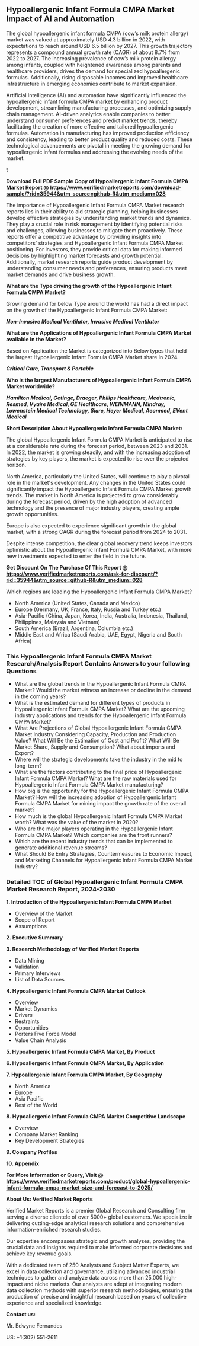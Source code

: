 <h2>Hypoallergenic Infant Formula CMPA Market Impact of AI and Automation</h2><p>The global hypoallergenic infant formula CMPA (cow’s milk protein allergy) market was valued at approximately USD 4.3 billion in 2022, with expectations to reach around USD 6.5 billion by 2027. This growth trajectory represents a compound annual growth rate (CAGR) of about 8.7% from 2022 to 2027. The increasing prevalence of cow’s milk protein allergy among infants, coupled with heightened awareness among parents and healthcare providers, drives the demand for specialized hypoallergenic formulas. Additionally, rising disposable incomes and improved healthcare infrastructure in emerging economies contribute to market expansion.</p><p>Artificial Intelligence (AI) and automation have significantly influenced the hypoallergenic infant formula CMPA market by enhancing product development, streamlining manufacturing processes, and optimizing supply chain management. AI-driven analytics enable companies to better understand consumer preferences and predict market trends, thereby facilitating the creation of more effective and tailored hypoallergenic formulas. Automation in manufacturing has improved production efficiency and consistency, leading to better product quality and reduced costs. These technological advancements are pivotal in meeting the growing demand for hypoallergenic infant formulas and addressing the evolving needs of the market.</p>t</p><p id="" class=""><strong>Download Full PDF Sample Copy of Hypoallergenic Infant Formula CMPA Market Report @ <a href="https://www.verifiedmarketreports.com/download-sample/?rid=35944&utm_source=github-R&utm_medium=028" target="_blank">https://www.verifiedmarketreports.com/download-sample/?rid=35944&utm_source=github-R&utm_medium=028</a></strong></p><p>The importance of&nbsp;Hypoallergenic Infant Formula CMPA Market research reports lies in their ability to aid strategic planning, helping businesses develop effective strategies by understanding market trends and dynamics. They play a crucial role in risk management by identifying potential risks and challenges, allowing businesses to mitigate them proactively. These reports offer a competitive advantage by providing insights into competitors' strategies and Hypoallergenic Infant Formula CMPA Market positioning. For investors, they provide critical data for making informed decisions by highlighting market forecasts and growth potential. Additionally, market research reports guide product development by understanding consumer needs and preferences, ensuring products meet market demands and drive business growth.</p><p><strong>What are the&nbsp;Type driving the growth of the Hypoallergenic Infant Formula CMPA Market?</strong></p><p id="" class="">Growing demand for below Type around the world has had a direct impact on the growth of the Hypoallergenic Infant Formula CMPA Market:</p><em><strong>Non-Invasive Medical Ventilator, Invasive Medical Ventilator</strong></em></p><strong>What are the&nbsp;Applications&nbsp;of Hypoallergenic Infant Formula CMPA Market available in the Market?</strong></p><p id="" class="">Based on Application the Market is categorized into Below types that held the largest Hypoallergenic Infant Formula CMPA Market share In 2024.</p><em><strong>Critical Care, Transport & Portable</strong></em></p><strong>Who is the largest Manufacturers of Hypoallergenic Infant Formula CMPA Market worldwide?</strong></p><p><em><strong>Hamilton Medical, Getinge, Draeger, Philips Healthcare, Medtronic, Resmed, Vyaire Medical, GE Healthcare, WEINMANN, Mindray, Lowenstein Medical Technology, Siare, Heyer Medical, Aeonmed, EVent Medical</strong></em></p><p id="" class=""><strong>Short Description About Hypoallergenic Infant Formula CMPA Market:</strong></p><p>The global Hypoallergenic Infant Formula CMPA Market is anticipated to rise at a considerable rate during the forecast period, between 2023 and 2031. In 2022, the market is growing steadily, and with the increasing adoption of strategies by key players, the market is expected to rise over the projected horizon.</p><p>North America, particularly the United States, will continue to play a pivotal role in the market's development. Any changes in the United States could significantly impact the Hypoallergenic Infant Formula CMPA Market growth trends. The market in North America is projected to grow considerably during the forecast period, driven by the high adoption of advanced technology and the presence of major industry players, creating ample growth opportunities.</p><p>Europe is also expected to experience significant growth in the global market, with a strong CAGR during the forecast period from 2024 to 2031.</p><p>Despite intense competition, the clear global recovery trend keeps investors optimistic about the Hypoallergenic Infant Formula CMPA Market, with more new investments expected to enter the field in the future.</p><p id="" class=""><strong>Get Discount On The Purchase Of This Report @ <a href="https://www.verifiedmarketreports.com/ask-for-discount/?rid=35944&utm_source=github-R&utm_medium=028" target="_blank">https://www.verifiedmarketreports.com/ask-for-discount/?rid=35944&utm_source=github-R&utm_medium=028</a></strong></p>Which regions are leading the Hypoallergenic Infant Formula CMPA Market?</p><ul><li>North America (United States, Canada and Mexico)</li><li>Europe (Germany, UK, France, Italy, Russia and Turkey etc.)</li><li>Asia-Pacific (China, Japan, Korea, India, Australia, Indonesia, Thailand, Philippines, Malaysia and Vietnam)</li><li>South America (Brazil, Argentina, Columbia etc.)</li><li>Middle East and Africa (Saudi Arabia, UAE, Egypt, Nigeria and South Africa)</li></ul><h3 id="" class="">This Hypoallergenic Infant Formula CMPA Market Research/Analysis Report Contains Answers to your following Questions</h3><ul><li>What are the global trends in the Hypoallergenic Infant Formula CMPA Market? Would the market witness an increase or decline in the demand in the coming years?</li><li>What is the estimated demand for different types of products in Hypoallergenic Infant Formula CMPA Market? What are the upcoming industry applications and trends for the Hypoallergenic Infant Formula CMPA Market?</li><li>What Are Projections of Global Hypoallergenic Infant Formula CMPA Market Industry Considering Capacity, Production and Production Value? What Will Be the Estimation of Cost and Profit? What Will Be Market Share, Supply and Consumption? What about imports and Export?</li><li>Where will the strategic developments take the industry in the mid to long-term?</li><li>What are the factors contributing to the final price of Hypoallergenic Infant Formula CMPA Market? What are the raw materials used for Hypoallergenic Infant Formula CMPA Market manufacturing?</li><li>How big is the opportunity for the Hypoallergenic Infant Formula CMPA Market? How will the increasing adoption of Hypoallergenic Infant Formula CMPA Market for mining impact the growth rate of the overall market?</li><li>How much is the global Hypoallergenic Infant Formula CMPA Market worth? What was the value of the market In 2020?</li><li>Who are the major players operating in the Hypoallergenic Infant Formula CMPA Market? Which companies are the front runners?</li><li>Which are the recent industry trends that can be implemented to generate additional revenue streams?</li><li>What Should Be Entry Strategies, Countermeasures to Economic Impact, and Marketing Channels for Hypoallergenic Infant Formula CMPA Market Industry?</li></ul><h3 id="" class="">Detailed TOC of Global Hypoallergenic Infant Formula CMPA Market Research Report, 2024-2030</h3><p id="" class=""><strong>1. Introduction of the Hypoallergenic Infant Formula CMPA Market</strong></p><ul><li>Overview of the Market</li><li>Scope of Report</li><li>Assumptions</li></ul><p id="" class=""><strong>2. Executive Summary</strong></p><p id="" class=""><strong>3. Research Methodology of Verified Market Reports</strong></p><ul><li>Data Mining</li><li>Validation</li><li>Primary Interviews</li><li>List of Data Sources</li></ul><p id="" class=""><strong>4. Hypoallergenic Infant Formula CMPA Market Outlook</strong></p><ul><li>Overview</li><li>Market Dynamics</li><li>Drivers</li><li>Restraints</li><li>Opportunities</li><li>Porters Five Force Model</li><li>Value Chain Analysis</li></ul><p id="" class=""><strong>5. Hypoallergenic Infant Formula CMPA Market, By Product</strong></p><p id="" class=""><strong>6. Hypoallergenic Infant Formula CMPA Market, By Application</strong></p><p id="" class=""><strong>7. Hypoallergenic Infant Formula CMPA Market, By Geography</strong></p><ul><li>North America</li><li>Europe</li><li>Asia Pacific</li><li>Rest of the World</li></ul><p id="" class=""><strong>8. Hypoallergenic Infant Formula CMPA Market Competitive Landscape</strong></p><ul><li>Overview</li><li>Company Market Ranking</li><li>Key Development Strategies</li></ul><p id="" class=""><strong>9. Company Profiles</strong></p><p id="" class=""><strong>10. Appendix</strong></p><p id="" class=""><strong>For More Information or Query, Visit @ <a href="https://www.verifiedmarketreports.com/product/global-hypoallergenic-infant-formula-cmpa-market-size-and-forecast-to-2025/" target="_blank">https://www.verifiedmarketreports.com/product/global-hypoallergenic-infant-formula-cmpa-market-size-and-forecast-to-2025/</a></strong></p><p id="" class=""><strong>About Us: Verified Market Reports</strong></p><p id="" class="">Verified Market Reports is a premier Global Research and Consulting firm serving a diverse clientele of over 5000+ global customers. We specialize in delivering cutting-edge analytical research solutions and comprehensive information-enriched research studies.</p><p id="" class="">Our expertise encompasses strategic and growth analyses, providing the crucial data and insights required to make informed corporate decisions and achieve key revenue goals.</p><p id="" class="">With a dedicated team of 250 Analysts and Subject Matter Experts, we excel in data collection and governance, utilizing advanced industrial techniques to gather and analyze data across more than 25,000 high-impact and niche markets. Our analysts are adept at integrating modern data collection methods with superior research methodologies, ensuring the production of precise and insightful research based on years of collective experience and specialized knowledge.</p><p id="" class=""><strong>Contact us:</strong></p><p id="" class="">Mr. Edwyne Fernandes</p><p id="" class="">US: +1(302) 551-2611</p>